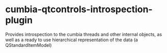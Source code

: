 # cumbia-qtcontrols-introspection-plugin
Provides introspection to the cumbia threads and other internal objects, as well as a ready to use hierarchical representation of the data (a QStandardItemModel)

